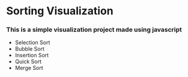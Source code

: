 # Sorting Visualization
### This is a simple visualization project made using javascript 
- Selection Sort
- Bubble Sort 
- Insertion Sort
- Quick Sort
- Merge Sort
